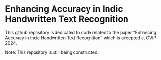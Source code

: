 # Enhancing Accuracy in Indic Handwritten Text Recognition

This github repository is dedicated to code related to the paper "Enhancing Accuracy in Indic Handwritten Text Recognition" which is accepted at CVIP 2024. 

Note: This repository is still being constructed. 
